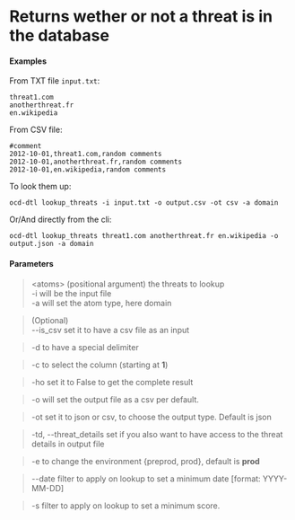 # Returns wether or not a threat is in the database

#### Examples

From TXT file `input.txt`:

    threat1.com
    anotherthreat.fr
    en.wikipedia

From CSV file:

    #comment
    2012-10-01,threat1.com,random comments
    2012-10-01,anotherthreat.fr,random comments
    2012-10-01,en.wikipedia,random comments

To look them up:
    
    ocd-dtl lookup_threats -i input.txt -o output.csv -ot csv -a domain

Or/And directly from the cli:
    
    ocd-dtl lookup_threats threat1.com anotherthreat.fr en.wikipedia -o output.json -a domain


#### Parameters

> <atoms\> (positional argument) the threats to lookup   
> -i will be the input file  
> -a will set the atom type, here domain

>  (Optional)  
> --is_csv  set it to have a csv file as an input  

> -d to have a special delimiter  

> -c to select the column (starting at **1**)

> -ho set it to False to get the complete result

> -o will set the output file as a csv per default.  

> -ot set it to json or csv, to choose the output type. Default is json

> -td, --threat_details set if you also want to have access to the threat details in output file

> -e  to change the environment {preprod, prod},  default is **prod**  

> --date filter to apply on lookup to set a minimum date [format: YYYY-MM-DD]

> -s filter to apply on lookup to set a minimum score.
